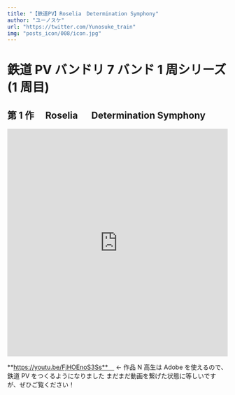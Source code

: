 ```yaml
---
title: "【鉄道PV】Roselia　Determination Symphony"
author: "ユーノスケ"
url: "https://twitter.com/Yunosuke_train"
img: "posts_icon/008/icon.jpg"
---
```


# 鉄道 PV バンドリ 7 バンド 1 周シリーズ(1 周目)

## 第 1 作　 Roselia 　 Determination Symphony 　

<iframe width="100%" height="521" src="https://www.youtube.com/embed/FjHOEnoS3Ss" frameborder="0" allow="accelerometer; autoplay; clipboard-write; encrypted-media; gyroscope; picture-in-picture" allowfullscreen></iframe>

**https://youtu.be/FjHOEnoS3Ss**　 ← 作品
N 高生は Adobe を使えるので、鉄道 PV をつくるようになりました
まだまだ動画を繋げた状態に等しいですが、ぜひご覧ください！
